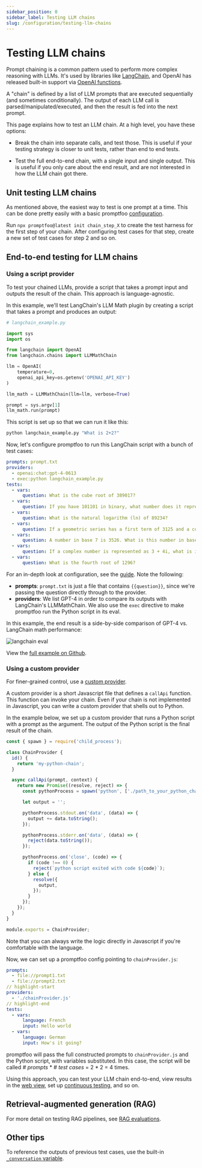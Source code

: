 ```yaml
---
sidebar_position: 0
sidebar_label: Testing LLM chains
slug: /configuration/testing-llm-chains
---
```


# Testing LLM chains

Prompt chaining is a common pattern used to perform more complex reasoning with LLMs. It's used by libraries like [LangChain](https://langchain.readthedocs.io/), and OpenAI has released built-in support via [OpenAI functions](https://openai.com/blog/function-calling-and-other-api-updates).

A "chain" is defined by a list of LLM prompts that are executed sequentially (and sometimes conditionally). The output of each LLM call is parsed/manipulated/executed, and then the result is fed into the next prompt.

This page explains how to test an LLM chain. At a high level, you have these options:

- Break the chain into separate calls, and test those. This is useful if your testing strategy is closer to unit tests, rather than end to end tests.

- Test the full end-to-end chain, with a single input and single output. This is useful if you only care about the end result, and are not interested in how the LLM chain got there.

## Unit testing LLM chains

As mentioned above, the easiest way to test is one prompt at a time. This can be done pretty easily with a basic promptfoo [configuration](/docs/configuration/guide).

Run `npx promptfoo@latest init chain_step_X` to create the test harness for the first step of your chain. After configuring test cases for that step, create a new set of test cases for step 2 and so on.

## End-to-end testing for LLM chains

### Using a script provider

To test your chained LLMs, provide a script that takes a prompt input and outputs the result of the chain. This approach is language-agnostic.

In this example, we'll test LangChain's LLM Math plugin by creating a script that takes a prompt and produces an output:

```python
# langchain_example.py

import sys
import os

from langchain import OpenAI
from langchain.chains import LLMMathChain

llm = OpenAI(
    temperature=0,
    openai_api_key=os.getenv('OPENAI_API_KEY')
)

llm_math = LLMMathChain(llm=llm, verbose=True)

prompt = sys.argv[1]
llm_math.run(prompt)
```

This script is set up so that we can run it like this:

```sh
python langchain_example.py "What is 2+2?"
```

Now, let's configure promptfoo to run this LangChain script with a bunch of test cases:

```yaml
prompts: prompt.txt
providers:
  - openai:chat:gpt-4-0613
  - exec:python langchain_example.py
tests:
  - vars:
      question: What is the cube root of 389017?
  - vars:
      question: If you have 101101 in binary, what number does it represent in base 10?
  - vars:
      question: What is the natural logarithm (ln) of 89234?
  - vars:
      question: If a geometric series has a first term of 3125 and a common ratio of 0.008, what is the sum of the first 20 terms?
  - vars:
      question: A number in base 7 is 3526. What is this number in base 10?
  - vars:
      question: If a complex number is represented as 3 + 4i, what is its magnitude?
  - vars:
      question: What is the fourth root of 1296?
```

For an in-depth look at configuration, see the [guide](/docs/configuration/guide). Note the following:

- **prompts**: `prompt.txt` is just a file that contains `{{question}}`, since we're passing the question directly through to the provider.
- **providers**: We list GPT-4 in order to compare its outputs with LangChain's LLMMathChain. We also use the `exec` directive to make promptfoo run the Python script in its eval.

In this example, the end result is a side-by-side comparison of GPT-4 vs. LangChain math performance:

![langchain eval](/img/docs/langchain-eval.png)

View the [full example on Github](https://github.com/promptfoo/promptfoo/tree/main/examples/langchain-python).

### Using a custom provider

For finer-grained control, use a [custom provider](/docs/providers/custom-api).

A custom provider is a short Javascript file that defines a `callApi` function. This function can invoke your chain. Even if your chain is not implemented in Javascript, you can write a custom provider that shells out to Python.

In the example below, we set up a custom provider that runs a Python script with a prompt as the argument. The output of the Python script is the final result of the chain.

```js title=chainProvider.js
const { spawn } = require('child_process');

class ChainProvider {
  id() {
    return 'my-python-chain';
  }

  async callApi(prompt, context) {
    return new Promise((resolve, reject) => {
      const pythonProcess = spawn('python', ['./path_to_your_python_chain.py', prompt]);

      let output = '';

      pythonProcess.stdout.on('data', (data) => {
        output += data.toString();
      });

      pythonProcess.stderr.on('data', (data) => {
        reject(data.toString());
      });

      pythonProcess.on('close', (code) => {
        if (code !== 0) {
          reject(`python script exited with code ${code}`);
        } else {
          resolve({
            output,
          });
        }
      });
    });
  }
}

module.exports = ChainProvider;
```

Note that you can always write the logic directly in Javascript if you're comfortable with the language.

Now, we can set up a promptfoo config pointing to `chainProvider.js`:

```yaml
prompts:
  - file://prompt1.txt
  - file://prompt2.txt
// highlight-start
providers:
  - './chainProvider.js'
// highlight-end
tests:
  - vars:
      language: French
      input: Hello world
  - vars:
      language: German
      input: How's it going?
```

promptfoo will pass the full constructed prompts to `chainProvider.js` and the Python script, with variables substituted. In this case, the script will be called _# prompts_ \* _# test cases_ = 2 \* 2 = 4 times.

Using this approach, you can test your LLM chain end-to-end, view results in the [web view](/docs/usage/web-ui), set up [continuous testing](/docs/integrations/github-action), and so on.

## Retrieval-augmented generation (RAG)

For more detail on testing RAG pipelines, see [RAG evaluations](/docs/guides/evaluate-rag).

## Other tips

To reference the outputs of previous test cases, use the built-in [`_conversation` variable](/docs/configuration/chat#using-the-conversation-variable).
